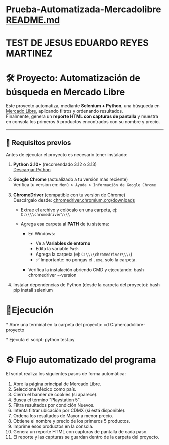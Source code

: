 # Prueba-Automatizada-Mercadolibre [README.md](https://github.com/user-attachments/files/22672186/README.md)
# TEST DE JESUS EDUARDO REYES MARTINEZ

# 🛠 Proyecto: Automatización de búsqueda en Mercado Libre
Este proyecto automatiza, mediante **Selenium + Python**, una búsqueda en [Mercado Libre](https://www.mercadolibre.com), aplicando filtros y ordenando resultados.  
Finalmente, genera un **reporte HTML con capturas de pantalla** y muestra en consola los primeros 5 productos encontrados con su nombre y precio.

---
## 📌 Requisitos previos

Antes de ejecutar el proyecto es necesario tener instalado:

1. **Python 3.10+** (recomendado 3.12 o 3.13)  
   [Descargar Python](https://www.python.org/downloads/)
2. **Google Chrome** (actualizado a tu versión más reciente)  
   Verifica tu versión en: `Menú > Ayuda > Información de Google Chrome`
3. **ChromeDriver** (compatible con tu versión de Chrome)  
   Descárgalo desde: [chromedriver.chromium.org/downloads](https://chromedriver.chromium.org/downloads)

   * Extrae el archivo y colócalo en una carpeta, ej: `C:\\\\chromedriver\\\\`
   * Agrega esa carpeta al **PATH** de tu sistema:

     * En Windows:

       * Ve a **Variables de entorno**
       * Edita la variable `Path`
       * Agrega la carpeta (ej: `C:\\\\chromedriver\\\\`)
       * ✅ Importante: no pongas el `.exe`, solo la carpeta.

     * Verifica la instalación abriendo CMD y ejecutando:
         bash       chromedriver --version
    
4. Instalar dependencias de Python (desde la carpeta del proyecto):
bash   pip install selenium

# 📌Ejecución
\* Abre una terminal en la carpeta del proyecto:
cd C:\mercadolibre-proyecto

\* Ejecuta el script:
python test.py

# ⚙️ Flujo automatizado del programa
El script realiza los siguientes pasos de forma automática:
1. Abre la página principal de Mercado Libre.
2. Selecciona México como país.
3. Cierra el banner de cookies (si aparece).
4. Busca el término "Playstation 5".
5. Filtra resultados por condición Nuevos.
6. Intenta filtrar ubicación por CDMX (si está disponible).
7. Ordena los resultados de Mayor a menor precio.
8. Obtiene el nombre y precio de los primeros 5 productos.
9. Imprime esos productos en la consola.
10. Genera un reporte HTML con capturas de pantalla de cada paso.
11. El reporte y las capturas se guardan dentro de la carpeta del proyecto.

